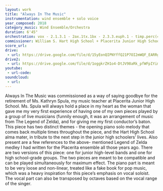```yaml
---
layout: work
title: "Always In The Music"
instrumentation: wind ensemble + solo voice
year_composed: 2018
category_music: Wind Ensemble/Orchestra
duration: 6'45"
orchestration: vox - 2.1.3.1 - 2ax.1tx.1bx - 2.3.3.euph.1 - timp.perc(4) - pf - db
commissioner: William S. Hart High School + Placerita Junior High School
score_url:
drive:
 - url: https://drive.google.com/file/d/15yEonQIPNYffQ21P7OI2mWQF_EARRgpw/preview
drive2:
 - url: https://drive.google.com/file/d/1oggkrZH1o4-DtJV98aRk_pfWFpIYims-/preview
youtube:
 - url-code:
soundcloud: 
 - url: 
---
```


Always In The Music was commissioned as a way of saying goodbye for the retirement of Ms. Kathryn Spula, my music teacher at Placerita Junior High School. Ms. Spula will always hold a place in my heart as the woman that gave me my very first experience of having one of my own pieces played by a group of live musicians (funnily enough, it was an arrangement of music from The Legend of Zelda), and for giving me my first conductor’s baton. This piece has two distinct themes - the opening piano solo melody that comes back multiple times throughout the piece, and the Hart High School alma mater, in tribute to the next step in the junior high schoolers’ lives. Also present are a few references to the above- mentioned Legend of Zelda medley I had written for the Placerita ensemble all those years ago. There are two versions of this piece: one for junior high-level bands and one for high school-grade groups. The two pieces are meant to be compatible and can be played simultaneously for maximum effect. The piano part is meant to be very loose and non-linear, treated like a fake book for pop music, which was a heavy inspiration for this piece’s emphasis on vocal soloist. The vocal part can also be transposed by octaves based on the vocal range of the singer.